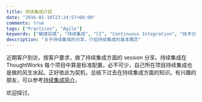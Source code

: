 ```yaml
---
title: 持续集成介绍
date: "2016-01-10T23:24:57+08:00"
comments: true
tags: ["Practices", "Agile"]
keywords: ["敏捷实践", "持续集成", "CI", "Continuous Integration", "技术分享"]
description: "关于持续集成的分享，介绍持续集成的基本概念"
---
```


近期客户到访，按客户要求，做了持续集成方面的 session 分享。持续集成在 ThoughtWorks 每个项目中算是标准配置，必不可少，自己所在项目持续集成也是做的风生水起。正好依此为契机，总结下过去在持续集成方面的知识。有兴趣的朋友，可以参考[持续集成简介](https://github.com/yutaodou/ci-intro)。

欢迎探讨。
